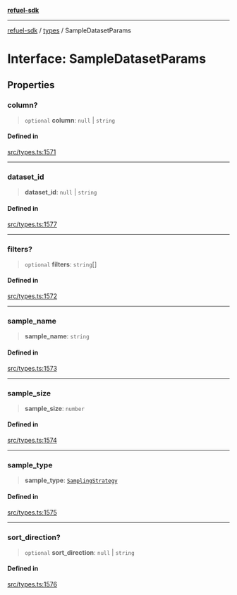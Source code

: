 [**refuel-sdk**](../../README.md)

***

[refuel-sdk](../../modules.md) / [types](../README.md) / SampleDatasetParams

# Interface: SampleDatasetParams

## Properties

### column?

> `optional` **column**: `null` \| `string`

#### Defined in

[src/types.ts:1571](https://github.com/refuel-ai/refuel-sdk/blob/16874f20b5fcb3c7bb7b9b1c20e6a2b25e10328d/src/types.ts#L1571)

***

### dataset\_id

> **dataset\_id**: `null` \| `string`

#### Defined in

[src/types.ts:1577](https://github.com/refuel-ai/refuel-sdk/blob/16874f20b5fcb3c7bb7b9b1c20e6a2b25e10328d/src/types.ts#L1577)

***

### filters?

> `optional` **filters**: `string`[]

#### Defined in

[src/types.ts:1572](https://github.com/refuel-ai/refuel-sdk/blob/16874f20b5fcb3c7bb7b9b1c20e6a2b25e10328d/src/types.ts#L1572)

***

### sample\_name

> **sample\_name**: `string`

#### Defined in

[src/types.ts:1573](https://github.com/refuel-ai/refuel-sdk/blob/16874f20b5fcb3c7bb7b9b1c20e6a2b25e10328d/src/types.ts#L1573)

***

### sample\_size

> **sample\_size**: `number`

#### Defined in

[src/types.ts:1574](https://github.com/refuel-ai/refuel-sdk/blob/16874f20b5fcb3c7bb7b9b1c20e6a2b25e10328d/src/types.ts#L1574)

***

### sample\_type

> **sample\_type**: [`SamplingStrategy`](../enumerations/SamplingStrategy.md)

#### Defined in

[src/types.ts:1575](https://github.com/refuel-ai/refuel-sdk/blob/16874f20b5fcb3c7bb7b9b1c20e6a2b25e10328d/src/types.ts#L1575)

***

### sort\_direction?

> `optional` **sort\_direction**: `null` \| `string`

#### Defined in

[src/types.ts:1576](https://github.com/refuel-ai/refuel-sdk/blob/16874f20b5fcb3c7bb7b9b1c20e6a2b25e10328d/src/types.ts#L1576)
